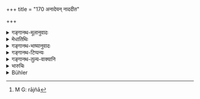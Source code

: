 +++
title = "170 अनादेयन् नाददीत"

+++

<details><summary>गङ्गानथ-मूलानुवादः</summary>

Even though reduced (in circumstances), the King shall not take what ought not to be taken; and even though affluent, he shall not relinquish what ought to be taken, be it ever so small.—(170)
</details>

<details><summary>मेधातिथिः</summary>

करदण्डशुल्कादि शास्त्रविहितं वर्जयित्वान्यत् पौरधनम् **अनादेयं** राज्ञः[^५२८] क्षीणकोशस्यापि । यत् तु शास्त्रन्यायागतं रक्षानिर्वेशधनं तत् **सूक्ष्मं** कार्षापणमात्रम् **अपि न** त्यजेत् । तद् उक्तम्-


[^५२८]:
     M G: rājñā

वल्मीकपथवद् राजा कोशवृद्धिं तु कारयेत् । इति ॥ ८.१७० ॥
</details>

<details><summary>गङ्गानथ-भाष्यानुवादः</summary>

Excepting his legal dues, in the shape of taxes, tines and duties, all that belongs to the citizens is ‘*what ought not to be taken*’ by the king, even though his treasury may have become depleted. But what is legally his due,—by reason of his arranging for the security of their life and property-even a pice of that he shall not relinquish. Since it has been laid down that—‘the King shall increase his treasury in the manner of the ant-hill.’—(170)
</details>

<details><summary>गङ्गानथ-टिप्पन्यः</summary>

This verse is quoted in *Vīramitrodaya* (Rājanīti, p. 275).
</details>

<details><summary>गङ्गानथ-तुल्य-वाक्यानि</summary>

**(verses 8.170-171)**

*Vaśiṣṭha* (19.14-15).—‘Let the King not take property for his own use
from the inhabitants of the realm. Only the measures and price of such
property shall he liable to deduction by way of taxation.’

*Yājñavalkya* (1.338-339).—‘If the King increases his treasury out of
his realm, in an illegal manner, he, very soon, loses his property and
becomes ruined, along with his relations. The fire arising out; of the
harassment of his people becomes extinguished only after it has consumed
the king’s family, prosperity and his very life.’

*Kātyāyana* (Do.).—‘If the King realises from his realm, in an unlawful
manner, either lines or taxes, or tolls or share of agricultural
produce, he incurs sin. The King who rules in the right maimer, without
covetousness, obtains sons and his treasury and kingdom prosper.’

*Mahāhhārata* (Do.).—‘If the King’s treasure is obtained righteously, he
rules the entire earth, even though his strength may not be great.’
</details>

<details><summary>भारुचिः</summary>

_येन । _
</details>

<details><summary>Bühler</summary>

170	No king, however indigent, shall take anything that ought not to be taken, nor shall he, however wealthy, decline taking that which he ought to take, be it ever so small.
</details>

